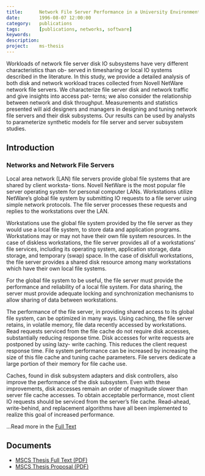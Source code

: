 ```yaml
---
title:      Network File Server Performance in a University Environment - A Case Study
date:       1996-08-07 12:00:00
category:   publications
tags:       [publications, networks, software]
keywords:   
description:
project:    ms-thesis
---
```

Workloads of network file server disk IO subsystems have very different
characteristics than ob- served in timesharing or local IO systems
described in the literature. In this study, we provide a detailed
analysis of both disk and network workload traces collected from Novell
NetWare network file servers. We characterize file server disk and
network traffic and give insights into access pat- terns; we also
consider the relationship between network and disk throughput.
Measurements and statistics presented will aid designers and managers in
designing and tuning network file servers and their disk subsystems. Our
results can be used by analysts to parameterize synthetic models for
file server and server subsystem studies.

## Introduction

### Networks and Network File Servers

Local area network (LAN) file servers provide global file systems that
are shared by client worksta- tions. Novell NetWare is the most popular
file server operating system for personal computer LANs. Workstations
utilize NetWare’s global file system by submitting IO requests to a file
server using simple network protocols. The file server processes these
requests and replies to the workstations over the LAN.

Workstations use the global file system provided by the file server as
they would use a local file system, to store data and application
programs. Workstations may or may not have their own file system
resources. In the case of diskless workstations, the file server
provides all of a workstations’ file services, including its operating
system, application storage, data storage, and temporary (swap) space.
In the case of diskfull workstations, the file server provides a shared
disk resource among many workstations which have their own local file
systems.

For the global file system to be useful, the file server must provide
the performance and reliability of a local file system. For data
sharing, the server must provide adequate locking and synchronization
mechanisms to allow sharing of data between workstations.

The performance of the file server, in providing shared access to its
global file system, can be optimized in many ways. Using caching, the
file server retains, in volatile memory, file data recently accessed by
workstations. Read requests serviced from the file cache do not require
disk accesses, substantially reducing response time. Disk accesses for
write requests are postponed by using lazy- write caching. This reduces
the client request response time. File system performance can be
increased by increasing the size of this file cache and tuning cache
parameters. File servers dedicate a large portion of their memory for
file cache use.

Caches, found in disk subsystem adapters and disk controllers, also
improve the performance of the disk subsystem. Even with these
improvements, disk accesses remain an order of magnitude slower than
server file cache accesses. To obtain acceptable performance, most
client IO requests should be serviced from the server’s file cache.
Read-ahead, write-behind, and replacement algorithms have all been
implemented to realize this goal of increased performance.

...Read more in the [Full Text]({{site.filesurl}}/publications/MSCS-Thesis.pdf)

## Documents

* [MSCS Thesis Full Text (PDF)]({{site.filesurl}}/publications/MSCS-Thesis.pdf)
* [MSCS Thesis Proposal (PDF)]({{site.filesurl}}/publications/MSCS-Thesis-Proposal.pdf)